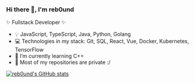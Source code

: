 ### Hi there 👋, I'm reb0und

✨ Fullstack Developer ✨

- 💡  JavaScript, TypeScript, Java, Python, Golang
- 💻 Technologies in my stack: Git, SQL, React, Vue, Docker, Kubernetes, TensorFlow
- 🌱 I’m currently learning C++
- 🚨 Most of my repositories are private :/


[![reb0und's GitHub stats](https://github-readme-stats.vercel.app/api?username=reb0und)](https://github.com/reb0und/github-readme-stats)
